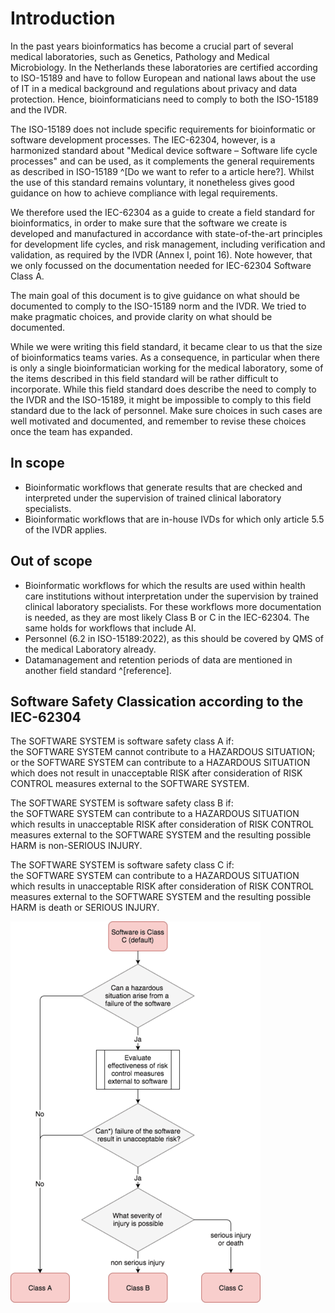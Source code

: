 # Introduction

In the past years bioinformatics has become a crucial part of several medical laboratories, such as Genetics, Pathology and Medical Microbiology. In the Netherlands these laboratories are certified according to ISO-15189 and have to follow European and national laws about the use of IT in a medical background and regulations about privacy and data protection. Hence, bioinformaticians need to comply to both the ISO-15189 and the IVDR.

The ISO-15189 does not include specific requirements for bioinformatic or software development processes.
The IEC-62304, however, is a harmonized standard about "Medical device software – Software life cycle processes" and can be used, as it complements the general requirements as described in ISO-15189 ^[Do we want to refer to a article here?].
Whilst the use of this standard remains voluntary, it nonetheless gives good guidance on how to achieve compliance with legal requirements.

We therefore used the IEC-62304 as a guide to create a field standard for bioinformatics, in order to make sure that the software we create is developed and manufactured in accordance with state-of-the-art principles for development life cycles, and risk management, including verification and validation, as required by the IVDR (Annex I, point 16). Note however, that we only focussed on the documentation needed for IEC-62304 Software Class A.

The main goal of this document is to give guidance on what should be documented to comply to the ISO-15189 norm and the IVDR. We tried to make pragmatic choices, and provide clarity on what should be documented.

While we were writing this field standard, it became clear to us that the size of bioinformatics teams varies. As a consequence, in particular when there is only a single bioinformatician working for the medical laboratory, some of the items described in this field standard will be rather difficult to incorporate. While this field standard does describe the need to comply to the IVDR and the ISO-15189, it might be impossible to comply to this field standard due to the lack of personnel. Make sure choices in such cases are well motivated and documented, and remember to revise these choices once the team has expanded.

## In scope

-   Bioinformatic workflows that generate results that are checked and interpreted under the supervision of trained clinical laboratory specialists.
-   Bioinformatic workflows that are in-house IVDs for which only article 5.5 of the IVDR applies.

## Out of scope

-   Bioinformatic workflows for which the results are used within health care institutions without interpretation under the supervision by trained clinical laboratory specialists. For these workflows more documentation is needed, as they are most likely Class B or C in the IEC-62304. The same holds for workflows that include AI.
-   Personnel (6.2 in ISO-15189:2022), as this should be covered by QMS of the medical Laboratory already.
-   Datamanagement and retention periods of data are mentioned in another field standard ^[reference].

## Software Safety Classication according to the IEC-62304

The SOFTWARE SYSTEM is software safety class A if:   
the SOFTWARE SYSTEM cannot contribute to a HAZARDOUS SITUATION; or
the SOFTWARE SYSTEM can contribute to a HAZARDOUS SITUATION which does not result in unacceptable RISK after consideration of RISK CONTROL measures external to the SOFTWARE SYSTEM.

The SOFTWARE SYSTEM is software safety class B if:   
the SOFTWARE SYSTEM can contribute to a HAZARDOUS SITUATION which results in unacceptable RISK after consideration of RISK CONTROL measures external to the SOFTWARE SYSTEM and the resulting possible HARM is non-SERIOUS INJURY.

The SOFTWARE SYSTEM is software safety class C if:   
the SOFTWARE SYSTEM can contribute to a HAZARDOUS SITUATION which results in unacceptable RISK after consideration of RISK CONTROL measures external to the SOFTWARE SYSTEM and the resulting possible HARM is death or SERIOUS INJURY.

![Software Safety Classes^reference](img/IEC-62304-Software-Safety-Classes.png "Software Safety Classes")
